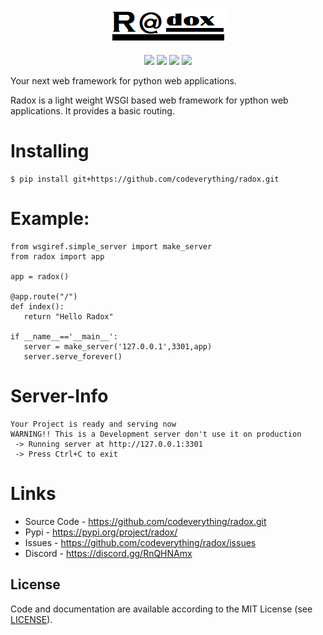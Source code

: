 
<p align="center">
<img src="/logo/logo.png"></p>

<p align="center">
  <img src="https://img.shields.io/github/license/codeverything/radox?color=FFBB00">

  <img src="https://img.shields.io/github/issues/codeverything/radox?color=EA4335">
  <img src="https://img.shields.io/pypi/v/radox.svg?color=4285F4">

  <img src="https://sonarcloud.io/api/project_badges/measure?project=codeverything_radox&metric=alert_status">

</p>

Your next web framework for python web applications.

Radox is a light weight WSGI based web framework for ypthon web applications. It provides a basic routing.

# Installing
```
$ pip install git+https://github.com/codeverything/radox.git
```

# Example:
```
from wsgiref.simple_server import make_server
from radox import app

app = radox()

@app.route("/")
def index():
   return "Hello Radox"
   
if __name__=='__main__':
   server = make_server('127.0.0.1',3301,app)
   server.serve_forever()
```

# Server-Info
```
Your Project is ready and serving now
WARNING!! This is a Development server don't use it on production
 -> Running server at http://127.0.0.1:3301
 -> Press Ctrl+C to exit
 ```
 
# Links

* Source Code - https://github.com/codeverything/radox.git
* Pypi        - https://pypi.org/project/radox/
* Issues      - https://github.com/codeverything/radox/issues
* Discord     - https://discord.gg/RnQHNAmx

License
-------



Code and documentation are available according to the MIT License (see [LICENSE](https://github.com/codeverything/radox/blob/main/LICENSE)).


